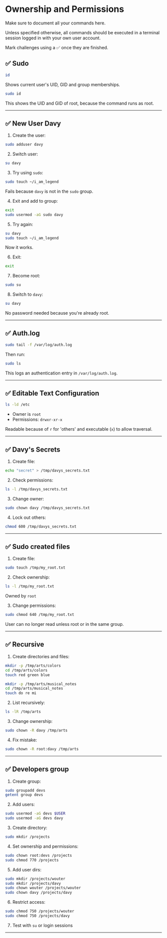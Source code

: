 # Ownership and Permissions

Make sure to document all your commands here.

Unless specified otherwise, all commands should be executed in a terminal session logged in with your own user account.

Mark challenges using a ✅ once they are finished.

## ✅ Sudo

```bash
id
```

Shows current user's UID, GID and group memberships.

```bash
sudo id
```

This shows the UID and GID of root, because the command runs as root.

---

## ✅ New User Davy

1. Create the user:

```bash
sudo adduser davy
```

2. Switch user:

```bash
su davy
```

3. Try using `sudo`:

```bash
sudo touch ~/i_am_legend
```

Fails because `davy` is not in the `sudo` group.

4. Exit and add to group:

```bash
exit
sudo usermod -aG sudo davy
```

5. Try again:

```bash
su davy
sudo touch ~/i_am_legend
```

Now it works.

6. Exit:

```bash
exit
```

7. Become root:

```bash
sudo su
```

8. Switch to `davy`:

```bash
su davy
```

No password needed because you're already root.

---

## ✅ Auth.log

```bash
sudo tail -f /var/log/auth.log
```

Then run:

```bash
sudo ls
```

This logs an authentication entry in `/var/log/auth.log`.

---

## ✅ Editable Text Configuration

```bash
ls -ld /etc
```

* Owner is `root`
* Permissions: `drwxr-xr-x`

Readable because of `r` for 'others' and executable (`x`) to allow traversal.

---

## ✅ Davy's Secrets

1. Create file:

```bash
echo "secret" > /tmp/davys_secrets.txt
```

2. Check permissions:

```bash
ls -l /tmp/davys_secrets.txt
```

3. Change owner:

```bash
sudo chown davy /tmp/davys_secrets.txt
```

4. Lock out others:

```bash
chmod 600 /tmp/davys_secrets.txt
```

---

## ✅ Sudo created files

1. Create file:

```bash
sudo touch /tmp/my_root.txt
```

2. Check ownership:

```bash
ls -l /tmp/my_root.txt
```

Owned by `root`

3. Change permissions:

```bash
sudo chmod 640 /tmp/my_root.txt
```

User can no longer read unless root or in the same group.

---

## ✅ Recursive

1. Create directories and files:

```bash
mkdir -p /tmp/arts/colors
cd /tmp/arts/colors
touch red green blue

mkdir -p /tmp/arts/musical_notes
cd /tmp/arts/musical_notes
touch do re mi
```

2. List recursively:

```bash
ls -lR /tmp/arts
```

3. Change ownership:

```bash
sudo chown -R davy /tmp/arts
```

4. Fix mistake:

```bash
sudo chown -R root:davy /tmp/arts
```

---

## ✅ Developers group

1. Create group:

```bash
sudo groupadd devs
getent group devs
```

2. Add users:

```bash
sudo usermod -aG devs $USER
sudo usermod -aG devs davy
```

3. Create directory:

```bash
sudo mkdir /projects
```

4. Set ownership and permissions:

```bash
sudo chown root:devs /projects
sudo chmod 770 /projects
```

5. Add user dirs:

```bash
sudo mkdir /projects/wouter
sudo mkdir /projects/davy
sudo chown wouter /projects/wouter
sudo chown davy /projects/davy
```

6. Restrict access:

```bash
sudo chmod 750 /projects/wouter
sudo chmod 750 /projects/davy
```

7. Test with `su` or login sessions

---
